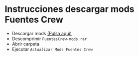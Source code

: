 # Instrucciones descargar mods Fuentes Crew

* Descargar mods [(Pulsa aquí)](https://github.com/marcoslafoz/FuentesCrew/raw/master/FuentesCrew-mods.rar)
* Descomprimir `FuentesCrew-mods.rar`
* Abrir carpeta
* Ejecutar `Actualizar Mods Fuentes Crew`
